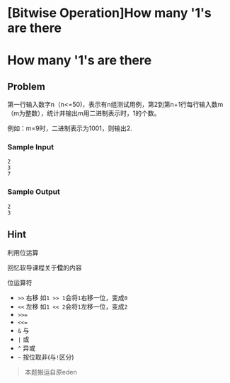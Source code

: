 # [Bitwise Operation]How many '1's are there

# How many '1's are there

## Problem

第一行输入数字n（n<=50)，表示有n组测试用例，第2到第n+1行每行输入数m（m为整数），统计并输出m用二进制表示时，1的个数。

例如：m=9时，二进制表示为1001，则输出2.

### Sample Input

```
2
3
7

```

### Sample Output

```
2
3

```

## Hint

利用位运算

回忆软导课程关于**位**的内容

位运算符
+ `>>` 右移 如`1 >> 1`会将`1`右移一位，变成`0`
+ `<<` 左移 如`1 << 2`会将`1`左移一位，变成`2`
+ `>>=`
+ `<<=`
+ `&` 与
+ `|` 或
+ `^` 异或
+ `~` 按位取非(与`!`区分)

> 本题搬运自原eden
